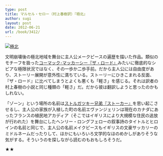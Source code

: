 ```yaml
---
type: post
title: マルセル・セロー（村上春樹訳）『極北』
author: sugi
layout: post
date: 2012-06-21
url: /book/3412/
---
```

<a href="http://www.amazon.co.jp/exec/obidos/ASIN/4120043649/chezsugi-22/ref=nosim/" onclick="_gaq.push(['_trackEvent', 'outbound-article', 'http://www.amazon.co.jp/exec/obidos/ASIN/4120043649/chezsugi-22/ref=nosim/', '']);" name="amazletlink" target="_blank"><img src="http://i0.wp.com/ecx.images-amazon.com/images/I/31ApVq0ohpL._SL160_.jpg?w=660" alt="極北" class="alignleft"  data-recalc-dims="1" /></a>

文明崩壊後の極北地域を舞台に主人公メークピースの遍歴を描いた作品。類似のモチーフを扱った<a href="http://asharpminor.com/book-20091116" onclick="_gaq.push(['_trackEvent', 'outbound-article', 'http://asharpminor.com/book-20091116', 'コーマック･マッカーシー『ザ・ロード』']);" >コーマック･マッカーシー『ザ・ロード』</a>みたいに徹底的なシビアな極限状況ではなく、その一歩か二歩手前。だから主人公には自由度があり、ストーリー展開が意外性に満ちている。ストーリーにひきこまれる反面、『ザ・ロード』に比べてしまうとよくも悪くも「軽さ」を感じる。それは訳者の村上春樹の小説と同じ種類の「軽さ」だ。だから彼は翻訳しようと思ったのかもしれない。

「ゾーン」という場所の名前は<a href="http://asharpminor.com/book-20080906" onclick="_gaq.push(['_trackEvent', 'outbound-article', 'http://asharpminor.com/book-20080906', 'ストルガツキー兄弟『ストーカー』']);" >ストルガツキー兄弟『ストーカー』</a>を思い起こさせるし、主人公の家族が入植した町の名前エヴァンジェリンは現在のカナダにあったフランスの植民地アカディア（そこではイギリスにより大規模な住民の追放が行われた）を舞台にしたヘンリー・ロングフェローの叙事詩のタイトルとヒロインの名前と同じで、主人公の名前メイクピースもイギリスの文豪サッカリーのミドルネームだったりして、ほかにもいろいろ文学的なほのめかしがありそうな気がする。そういうのを探しながら読むのもおもしろそうだ。

★★
